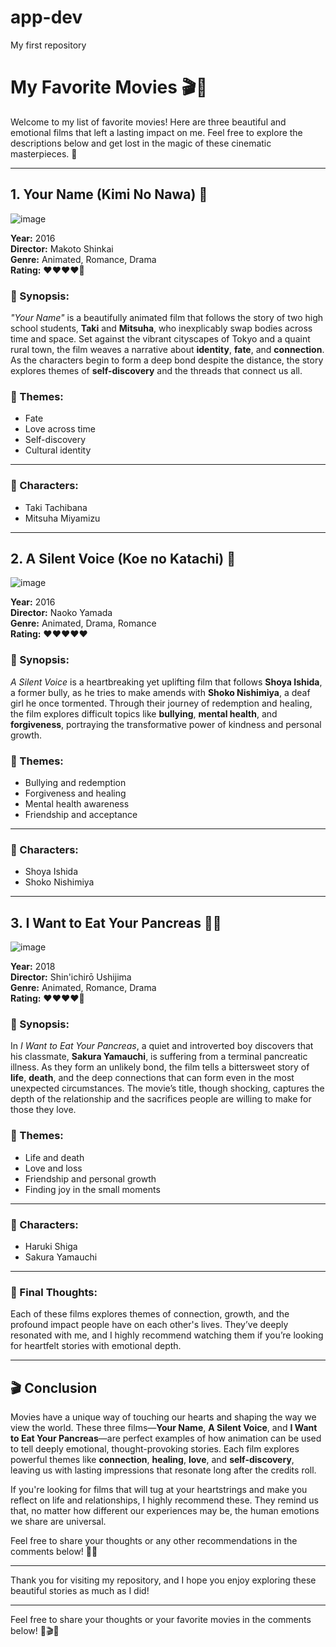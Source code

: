 # app-dev
My first repository

# My Favorite Movies 🎬🍿

Welcome to my list of favorite movies! Here are three beautiful and emotional films that left a lasting impact on me. Feel free to explore the descriptions below and get lost in the magic of these cinematic masterpieces. 🌟

---

## 1. **Your Name (Kimi No Nawa)** 🌸
![image](https://github.com/user-attachments/assets/d0d8136f-22db-48a2-b367-6028cefc512f)

**Year:** 2016  
**Director:** Makoto Shinkai  
**Genre:** Animated, Romance, Drama  
**Rating:** ❤❤❤❤🤍

### 📖 Synopsis:
_"Your Name"_ is a beautifully animated film that follows the story of two high school students, **Taki** and **Mitsuha**, who inexplicably swap bodies across time and space. Set against the vibrant cityscapes of Tokyo and a quaint rural town, the film weaves a narrative about **identity**, **fate**, and **connection**. As the characters begin to form a deep bond despite the distance, the story explores themes of **self-discovery** and the threads that connect us all.

### 🌠 Themes:
- Fate
- Love across time
- Self-discovery
- Cultural identity

---

### 🧐 Characters:
- Taki Tachibana
- Mitsuha Miyamizu

---

## 2. **A Silent Voice (Koe no Katachi)** 💬
![image](https://github.com/user-attachments/assets/d2f96dbf-eae6-47af-93de-81211f0ea0dc)

**Year:** 2016  
**Director:** Naoko Yamada  
**Genre:** Animated, Drama, Romance  
**Rating:** ❤❤❤❤❤

### 📖 Synopsis:
_A Silent Voice_ is a heartbreaking yet uplifting film that follows **Shoya Ishida**, a former bully, as he tries to make amends with **Shoko Nishimiya**, a deaf girl he once tormented. Through their journey of redemption and healing, the film explores difficult topics like **bullying**, **mental health**, and **forgiveness**, portraying the transformative power of kindness and personal growth.

### 🌠 Themes:
- Bullying and redemption
- Forgiveness and healing
- Mental health awareness
- Friendship and acceptance

---

### 🧐 Characters:
- Shoya Ishida
- Shoko Nishimiya

---

## 3. **I Want to Eat Your Pancreas** 🍃💔
![image](https://github.com/user-attachments/assets/7be96193-a90e-4028-b087-cc5792a1c31a)

**Year:** 2018  
**Director:** Shin'ichirō Ushijima  
**Genre:** Animated, Romance, Drama  
**Rating:** ❤❤❤❤🤍

### 📖 Synopsis:
In _I Want to Eat Your Pancreas_, a quiet and introverted boy discovers that his classmate, **Sakura Yamauchi**, is suffering from a terminal pancreatic illness. As they form an unlikely bond, the film tells a bittersweet story of **life**, **death**, and the deep connections that can form even in the most unexpected circumstances. The movie’s title, though shocking, captures the depth of the relationship and the sacrifices people are willing to make for those they love.

### 🌠 Themes:
- Life and death
- Love and loss
- Friendship and personal growth
- Finding joy in the small moments

---

### 🧐 Characters:
- Haruki Shiga
- Sakura Yamauchi

---

### 🌟 Final Thoughts:
Each of these films explores themes of connection, growth, and the profound impact people have on each other's lives. They’ve deeply resonated with me, and I highly recommend watching them if you’re looking for heartfelt stories with emotional depth.

---

## 🎬 Conclusion

Movies have a unique way of touching our hearts and shaping the way we view the world. These three films—**Your Name**, **A Silent Voice**, and **I Want to Eat Your Pancreas**—are perfect examples of how animation can be used to tell deeply emotional, thought-provoking stories. Each film explores powerful themes like **connection**, **healing**, **love**, and **self-discovery**, leaving us with lasting impressions that resonate long after the credits roll.

If you're looking for films that will tug at your heartstrings and make you reflect on life and relationships, I highly recommend these. They remind us that, no matter how different our experiences may be, the human emotions we share are universal.

Feel free to share your thoughts or any other recommendations in the comments below! 🍿✨

---

Thank you for visiting my repository, and I hope you enjoy exploring these beautiful stories as much as I did!

---

Feel free to share your thoughts or your favorite movies in the comments below! 🎥🎬✨



